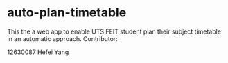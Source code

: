 # auto-plan-timetable
This the a web app to enable UTS FEIT student plan their subject timetable in an automatic approach.
Contributor:

12630087 Hefei Yang

